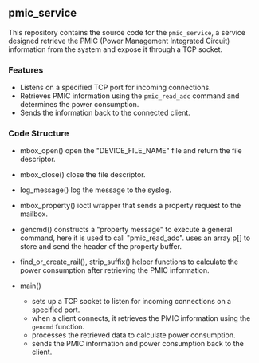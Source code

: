## pmic_service

This repository contains the source code for the `pmic_service`, a service designed retrieve the PMIC (Power Management Integrated Circuit) information from the system and expose it through a TCP socket.


### Features
- Listens on a specified TCP port for incoming connections.
- Retrieves PMIC information using the `pmic_read_adc` command and determines the power consumption.
- Sends the information back to the connected client.


### Code Structure

- mbox_open()
    open the "DEVICE_FILE_NAME" file and return the file descriptor.

- mbox_close()
    close the file descriptor.

- log_message()
    log the message to the syslog.

- mbox_property()
    ioctl wrapper that sends a property request to the mailbox.

- gencmd()
    constructs a "property message" to execute a general command, here it is used to call "pmic_read_adc".
    uses an array p[] to store and send the header of the property buffer.


- find_or_create_rail(), strip_suffix()
    helper functions to calculate the power consumption after retrieving the PMIC information.


- main()
    - sets up a TCP socket to listen for incoming connections on a specified port.
    - when a client connects, it retrieves the PMIC information using the `gencmd` function.
    - processes the retrieved data to calculate power consumption.
    - sends the PMIC information and power consumption back to the client.




